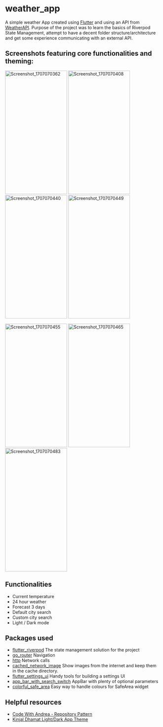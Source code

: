 # weather_app

A simple weather App created using [Flutter](https://flutter.dev/) and using an API from [WeatherAPI](https://www.weatherapi.com/).
Purpose of the project was to learn the basics of Riverpod State Management, attempt to have a decent folder structure/architecture and get some experience communicating with an external API.


## Screenshots featuring core functionalities and theming:

<p>
<img src="https://private-user-images.githubusercontent.com/144138353/302124538-e0dfdfcc-d32a-450d-8f93-d92493387b9e.png?jwt=eyJhbGciOiJIUzI1NiIsInR5cCI6IkpXVCJ9.eyJpc3MiOiJnaXRodWIuY29tIiwiYXVkIjoicmF3LmdpdGh1YnVzZXJjb250ZW50LmNvbSIsImtleSI6ImtleTUiLCJleHAiOjE3MDcwNzEzMDgsIm5iZiI6MTcwNzA3MTAwOCwicGF0aCI6Ii8xNDQxMzgzNTMvMzAyMTI0NTM4LWUwZGZkZmNjLWQzMmEtNDUwZC04ZjkzLWQ5MjQ5MzM4N2I5ZS5wbmc_WC1BbXotQWxnb3JpdGhtPUFXUzQtSE1BQy1TSEEyNTYmWC1BbXotQ3JlZGVudGlhbD1BS0lBVkNPRFlMU0E1M1BRSzRaQSUyRjIwMjQwMjA0JTJGdXMtZWFzdC0xJTJGczMlMkZhd3M0X3JlcXVlc3QmWC1BbXotRGF0ZT0yMDI0MDIwNFQxODIzMjhaJlgtQW16LUV4cGlyZXM9MzAwJlgtQW16LVNpZ25hdHVyZT03MWFmNjE3ODJhODBkY2Y0ZWIyMThiMWRmY2QyYTlkOGIyMWViNjE3OGY0ZGNmNGM3OTVkYzkxZGFjMmU1MTU0JlgtQW16LVNpZ25lZEhlYWRlcnM9aG9zdCZhY3Rvcl9pZD0wJmtleV9pZD0wJnJlcG9faWQ9MCJ9.MCvo__ieDBF1CYbN2-XFom1ILSCwGbQzacvKfLQdRO4" alt="Screenshot_1707070362" width="200" height="400">
<img src="https://private-user-images.githubusercontent.com/144138353/302125104-39f7d449-9dbd-4e1a-b7c1-4ea2a67e3a3e.png?jwt=eyJhbGciOiJIUzI1NiIsInR5cCI6IkpXVCJ9.eyJpc3MiOiJnaXRodWIuY29tIiwiYXVkIjoicmF3LmdpdGh1YnVzZXJjb250ZW50LmNvbSIsImtleSI6ImtleTUiLCJleHAiOjE3MDcwNzE1MTksIm5iZiI6MTcwNzA3MTIxOSwicGF0aCI6Ii8xNDQxMzgzNTMvMzAyMTI1MTA0LTM5ZjdkNDQ5LTlkYmQtNGUxYS1iN2MxLTRlYTJhNjdlM2EzZS5wbmc_WC1BbXotQWxnb3JpdGhtPUFXUzQtSE1BQy1TSEEyNTYmWC1BbXotQ3JlZGVudGlhbD1BS0lBVkNPRFlMU0E1M1BRSzRaQSUyRjIwMjQwMjA0JTJGdXMtZWFzdC0xJTJGczMlMkZhd3M0X3JlcXVlc3QmWC1BbXotRGF0ZT0yMDI0MDIwNFQxODI2NTlaJlgtQW16LUV4cGlyZXM9MzAwJlgtQW16LVNpZ25hdHVyZT05MWYyNTBhODVmZjljNThmYjMxZTM5OTQ5NDBkNWM2OWVjYTA4OGVlYzg2ZDI4YTZkNWMxYmRiY2M2MmMzYjgyJlgtQW16LVNpZ25lZEhlYWRlcnM9aG9zdCZhY3Rvcl9pZD0wJmtleV9pZD0wJnJlcG9faWQ9MCJ9.aPe3r3cjV0_V1TKU-EcquO4Bj8MB7FgBQ1wA79ByjAs" alt="Screenshot_1707070408" width="200" height="400">
<img src="https://private-user-images.githubusercontent.com/144138353/302125166-32ae3d06-3308-4c82-a877-a92372667cb7.png?jwt=eyJhbGciOiJIUzI1NiIsInR5cCI6IkpXVCJ9.eyJpc3MiOiJnaXRodWIuY29tIiwiYXVkIjoicmF3LmdpdGh1YnVzZXJjb250ZW50LmNvbSIsImtleSI6ImtleTUiLCJleHAiOjE3MDcwNzE1NTcsIm5iZiI6MTcwNzA3MTI1NywicGF0aCI6Ii8xNDQxMzgzNTMvMzAyMTI1MTY2LTMyYWUzZDA2LTMzMDgtNGM4Mi1hODc3LWE5MjM3MjY2N2NiNy5wbmc_WC1BbXotQWxnb3JpdGhtPUFXUzQtSE1BQy1TSEEyNTYmWC1BbXotQ3JlZGVudGlhbD1BS0lBVkNPRFlMU0E1M1BRSzRaQSUyRjIwMjQwMjA0JTJGdXMtZWFzdC0xJTJGczMlMkZhd3M0X3JlcXVlc3QmWC1BbXotRGF0ZT0yMDI0MDIwNFQxODI3MzdaJlgtQW16LUV4cGlyZXM9MzAwJlgtQW16LVNpZ25hdHVyZT03MGY3MmI0M2NiMjNlNDVhYzliMmI5YzNjZDE1ZjcxNTFmNzA1MTllMGU5ODQxYTYxOTIwYzJlMWMzZWU2NWQ3JlgtQW16LVNpZ25lZEhlYWRlcnM9aG9zdCZhY3Rvcl9pZD0wJmtleV9pZD0wJnJlcG9faWQ9MCJ9.IS77teSVxyOzUm56FC14r4QMuCuS8v0pRWvUeUsNgZ8" alt="Screenshot_1707070440" width="200" height="400">
<img src="https://private-user-images.githubusercontent.com/144138353/302125168-f0506aab-fc05-4483-9f20-27de366c87cd.png?jwt=eyJhbGciOiJIUzI1NiIsInR5cCI6IkpXVCJ9.eyJpc3MiOiJnaXRodWIuY29tIiwiYXVkIjoicmF3LmdpdGh1YnVzZXJjb250ZW50LmNvbSIsImtleSI6ImtleTUiLCJleHAiOjE3MDcwNzE1NzYsIm5iZiI6MTcwNzA3MTI3NiwicGF0aCI6Ii8xNDQxMzgzNTMvMzAyMTI1MTY4LWYwNTA2YWFiLWZjMDUtNDQ4My05ZjIwLTI3ZGUzNjZjODdjZC5wbmc_WC1BbXotQWxnb3JpdGhtPUFXUzQtSE1BQy1TSEEyNTYmWC1BbXotQ3JlZGVudGlhbD1BS0lBVkNPRFlMU0E1M1BRSzRaQSUyRjIwMjQwMjA0JTJGdXMtZWFzdC0xJTJGczMlMkZhd3M0X3JlcXVlc3QmWC1BbXotRGF0ZT0yMDI0MDIwNFQxODI3NTZaJlgtQW16LUV4cGlyZXM9MzAwJlgtQW16LVNpZ25hdHVyZT01YzIzMGM5ZTE1YzJmODRiY2UwYjEzMWNkNzAxMzFjNTRjMTU0MDZjZjdmODliNTg2N2VjNjY0ODYyM2E3YTkwJlgtQW16LVNpZ25lZEhlYWRlcnM9aG9zdCZhY3Rvcl9pZD0wJmtleV9pZD0wJnJlcG9faWQ9MCJ9.W6LWWx9lOChGkoSnZvNf2jxDjeKaho_N4KPai09lMXU" alt="Screenshot_1707070449" width="200" height="400">
</p>
<p>
<img src="https://private-user-images.githubusercontent.com/144138353/302125762-d215cd1b-5b48-4578-8fff-02972b2d1111.png?jwt=eyJhbGciOiJIUzI1NiIsInR5cCI6IkpXVCJ9.eyJpc3MiOiJnaXRodWIuY29tIiwiYXVkIjoicmF3LmdpdGh1YnVzZXJjb250ZW50LmNvbSIsImtleSI6ImtleTUiLCJleHAiOjE3MDcwNzIxMDUsIm5iZiI6MTcwNzA3MTgwNSwicGF0aCI6Ii8xNDQxMzgzNTMvMzAyMTI1NzYyLWQyMTVjZDFiLTViNDgtNDU3OC04ZmZmLTAyOTcyYjJkMTExMS5wbmc_WC1BbXotQWxnb3JpdGhtPUFXUzQtSE1BQy1TSEEyNTYmWC1BbXotQ3JlZGVudGlhbD1BS0lBVkNPRFlMU0E1M1BRSzRaQSUyRjIwMjQwMjA0JTJGdXMtZWFzdC0xJTJGczMlMkZhd3M0X3JlcXVlc3QmWC1BbXotRGF0ZT0yMDI0MDIwNFQxODM2NDVaJlgtQW16LUV4cGlyZXM9MzAwJlgtQW16LVNpZ25hdHVyZT1hZjQ5NmE3Njg1MjUxNDMyOGYzNzBmZjA0MDFmZGQwMDg2NWNhMDE4ZjRmZWQ2YzUzMDA2Zjc5ODRmZjA4ZTVmJlgtQW16LVNpZ25lZEhlYWRlcnM9aG9zdCZhY3Rvcl9pZD0wJmtleV9pZD0wJnJlcG9faWQ9MCJ9.jJLLSlLuF-gKaEWgXMlyMNe0I6K-LhXqPVGq2QThhrE" alt="Screenshot_1707070455" width="200" height="400">
<img src="https://private-user-images.githubusercontent.com/144138353/302125179-a5fa6ed8-e339-47c8-a45b-fb173ae8e384.png?jwt=eyJhbGciOiJIUzI1NiIsInR5cCI6IkpXVCJ9.eyJpc3MiOiJnaXRodWIuY29tIiwiYXVkIjoicmF3LmdpdGh1YnVzZXJjb250ZW50LmNvbSIsImtleSI6ImtleTUiLCJleHAiOjE3MDcwNzE2NDIsIm5iZiI6MTcwNzA3MTM0MiwicGF0aCI6Ii8xNDQxMzgzNTMvMzAyMTI1MTc5LWE1ZmE2ZWQ4LWUzMzktNDdjOC1hNDViLWZiMTczYWU4ZTM4NC5wbmc_WC1BbXotQWxnb3JpdGhtPUFXUzQtSE1BQy1TSEEyNTYmWC1BbXotQ3JlZGVudGlhbD1BS0lBVkNPRFlMU0E1M1BRSzRaQSUyRjIwMjQwMjA0JTJGdXMtZWFzdC0xJTJGczMlMkZhd3M0X3JlcXVlc3QmWC1BbXotRGF0ZT0yMDI0MDIwNFQxODI5MDJaJlgtQW16LUV4cGlyZXM9MzAwJlgtQW16LVNpZ25hdHVyZT1hN2M0MmM3MzMxMDY3MDQyNjJmMDYxMjJlNzk3MThjYTc2NmY2Y2Y1YzRkNzM4ZTc4OGVmYjNjYWMwM2Q5NDc0JlgtQW16LVNpZ25lZEhlYWRlcnM9aG9zdCZhY3Rvcl9pZD0wJmtleV9pZD0wJnJlcG9faWQ9MCJ9.S2Tn8_t1HOD2OLCwQ4NOMkpHoT7KTM4SWEEByItOP9M" alt="Screenshot_1707070465" width="200" height="400">
<img src="https://private-user-images.githubusercontent.com/144138353/302125180-7c1fd815-1d3b-4422-bf7b-cdb747333fd4.png?jwt=eyJhbGciOiJIUzI1NiIsInR5cCI6IkpXVCJ9.eyJpc3MiOiJnaXRodWIuY29tIiwiYXVkIjoicmF3LmdpdGh1YnVzZXJjb250ZW50LmNvbSIsImtleSI6ImtleTUiLCJleHAiOjE3MDcwNzE2NjMsIm5iZiI6MTcwNzA3MTM2MywicGF0aCI6Ii8xNDQxMzgzNTMvMzAyMTI1MTgwLTdjMWZkODE1LTFkM2ItNDQyMi1iZjdiLWNkYjc0NzMzM2ZkNC5wbmc_WC1BbXotQWxnb3JpdGhtPUFXUzQtSE1BQy1TSEEyNTYmWC1BbXotQ3JlZGVudGlhbD1BS0lBVkNPRFlMU0E1M1BRSzRaQSUyRjIwMjQwMjA0JTJGdXMtZWFzdC0xJTJGczMlMkZhd3M0X3JlcXVlc3QmWC1BbXotRGF0ZT0yMDI0MDIwNFQxODI5MjNaJlgtQW16LUV4cGlyZXM9MzAwJlgtQW16LVNpZ25hdHVyZT1kNjBhNDY4NmEzODU0NTRkZmQ1N2Q5MDYwNGQwOGI3YmRjODg4MjA4OWI5ZDE0MWNkY2QwMDQxYjIyNTdjZDJkJlgtQW16LVNpZ25lZEhlYWRlcnM9aG9zdCZhY3Rvcl9pZD0wJmtleV9pZD0wJnJlcG9faWQ9MCJ9.ulNG_830HpRe2fpMQfy2xs9stBWwzNk44NXs0wuhVzI" alt="Screenshot_1707070483" width="200" height="400">
</p>

## Functionalities

- Current temperature
- 24 hour weather
- Forecast 3 days
- Default city search
- Custom city search
- Light / Dark mode

## Packages used

- [flutter_riverpod](https://riverpod.dev/) The state management solution for the project
- [go_router](https://pub.dev/packages/go_router) Navigation
- [http](https://pub.dev/packages/http) Network calls
- [cached_network_image](https://pub.dev/packages/cached_network_image) Show images from the internet and keep them in the cache directory.
- [flutter_settings_ui](https://github.com/yako-dev/flutter-settings-ui) Handy tools for building a settings UI
- [app_bar_with_search_switch](https://pub.dev/packages/app_bar_with_search_switch) AppBar with plenty of optional parameters
- [colorful_safe_area](https://pub.dev/packages/colorful_safe_area) Easy way to handle colours for SafeArea widget

## Helpful resources

- [Code With Andrea - Repository Pattern](https://codewithandrea.com/articles/flutter-repository-pattern/)
- [Kinjal Dhamat Light/Dark App Theme](https://medium.com/@kinjal.dhamat.sa/light-dark-app-theme-with-custom-color-in-flutter-c686db585f0c)
